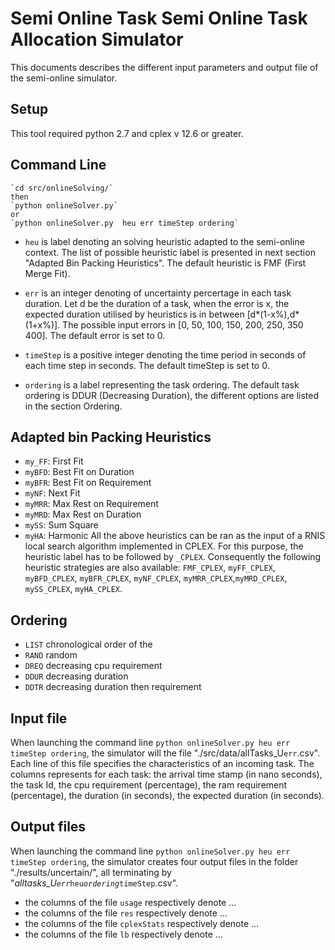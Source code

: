 # Semi Online Task Semi Online Task Allocation Simulator

This documents describes the different input parameters and output file of the semi-online simulator.

## Setup

This tool required python 2.7 and cplex v 12.6 or greater.

## Command Line
```
`cd src/onlineSolving/`
then
`python onlineSolver.py`
or 
`python onlineSolver.py  heu err timeStep ordering`
```

- `heu` is label denoting an solving heuristic adapted to the semi-online context. The list of possible heuristic label is presented in  next section "Adapted Bin Packing Heuristics". The default heuristic is FMF (First Merge Fit).

- `err` is an integer denoting of uncertainty percertage in each task duration. Let d be the duration of a task, when the error is x, the expected duration utilised by heuristics is in between [d*(1-x%),d*(1+x%)]. The possible input errors in [0, 50, 100, 150, 200, 250, 350 400]. The default error is set to 0.

- `timeStep` is a positive integer denoting the time period in seconds of each time step in seconds. The default timeStep is set to 0.

- `ordering` is a label representing the task ordering. The default task ordering is DDUR (Decreasing Duration), the different options are listed in the section Ordering.

## Adapted bin Packing Heuristics
- `my_FF`: First Fit
- `myBFD`: Best Fit on Duration
- `myBFR`: Best Fit on Requirement
- `myNF`: Next Fit 
- `myMRR`: Max Rest on Requirement
- `myMRD`: Max Rest on Duration
- `mySS`: Sum Square
- `myHA`: Harmonic
All the above heuristics can be ran as the input of a RNIS local search algorithm implemented in  CPLEX. For this purpose, the heuristic label has to be followed by `_CPLEX`. Consequently the following heuristic strategies are also available: `FMF_CPLEX`, `myFF_CPLEX`, `myBFD_CPLEX`, `myBFR_CPLEX`, `myNF_CPLEX`, `myMRR_CPLEX`,`myMRD_CPLEX`, `mySS_CPLEX`, `myHA_CPLEX`.

## Ordering
- `LIST` chronological order of the 
- `RAND` random
- `DREQ` decreasing cpu requirement
- `DDUR` decreasing duration
- `DDTR` decreasing duration then requirement

## Input file
When launching the command line `python onlineSolver.py heu err timeStep ordering`, the simulator will the file "./src/data/allTasks_U`err`.csv". Each line of this file specifies the characteristics of an incoming task. The columns represents for each task: the arrival time stamp (in nano seconds), the task Id, the cpu requirement (percentage), the ram requirement (percentage), the  duration (in seconds), the expected duration (in seconds).

## Output files

When launching the command line `python onlineSolver.py heu err timeStep ordering`, the simulator creates four output files  in the folder "./results/uncertain/", all terminating by "_alltasks_U`err`_`heu`_`ordering`_`timeStep`.csv".
- the columns of the file `usage` respectively denote ...
- the columns of the file `res` respectively denote ...
- the columns of the file `cplexStats` respectively denote ...
- the columns of the file `lb` respectively denote ...
